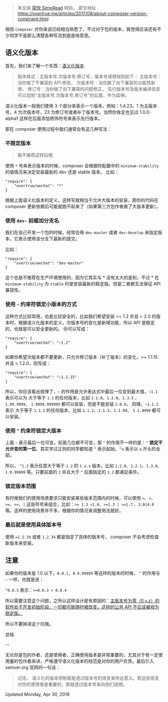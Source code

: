> 本文由 [简悦 SimpRead](http://ksria.com/simpread/) 转码， 原文地址 https://overtrue.me/articles/2017/08/about-composer-version-constraint.html

相信 `Composer` 对你来说已经相当熟悉了，不过对于包的版本，我觉得应该还有不少同学不是那么清楚各种写法到底是啥意思。

语义化版本
-----

首先，我们来了解一个东西：[语义化版本](http://semver.org/)

> 版本格式：主版本号.次版本号.修订号，版本号递增规则如下： 主版本号：当你做了不兼容的 API 修改， 次版本号：当你做了向下兼容的功能性新增， 修订号：当你做了向下兼容的问题修正。 先行版本号及版本编译信息可以加到“主版本号.次版本号.修订号”的后面，作为延伸。

语义化版本一般我们使用 3 个部分来表示一个版本，例如：1.4.23，1 为主版本号，4 为次版本号，23 为修订号或者补丁版本号。当然你肯定也见过 1.0.0-alpha1 这样在后面添加修饰符号来表示先行版本。

那在 composer 使用过程中我们通常会有这几种写法：

### 不限定版本

> 极不推荐这样玩哦

使用 `*` 号来表示版本的时候，composer 会根据你配置中的 `minimum-stability` 的值情况来决定安装最新的 dev 还是 stable 版本。 比如：

```plain
"require": {
	"overtrue/wechat": "*"
}
```

根据上面语义化版本的定义，这样写就相当于允许大版本的安装，那你的代码在 composer 更新依赖后可能就跑不起来了（如果第三方包作者做了大版本更新）。

### 使用 `dev-` 前缀加分支名

我们在自己开发一个包的时候，经常会用 `dev-master` 或者 `dev-develop` 来指定版本，它表示使用该分支下最新的提交。

比如：

```plain
"require": {
	"overtrue/wechat": "dev-master"
}
```

这个也是不推荐在生产环境使用的，因为它其实与 * 没有太大的差别，不过 * 在 `minimum-stability` 为 `stable` 时是安装最新的稳定版。但是二者都无法保证 API 兼容性。

### 使用 `~` 约束符锁定小版本的方式

这种方式比较常用，也是比较安全的，比如我们希望安装 >= 1.2 并且 < 2.0 的版本时，根据语义化版本的定义，次版本号的变化是新增功能，所以 API 是稳定的，也就是可以安全更新的。 你可以写成：

```plain
"require": {
	"overtrue/wechat": "~1.2"
}
```

如果你希望次版本都不要更新，只允许修订版本（补丁版本）的变化，>= 1.1.15 并且 < 1.2.0，则写成：

```plain
"require": {
	"overtrue/wechat": "~1.1.15"
}
```

所以，你应该看出规律了，`~` 的作用是允许表达式中最后一位变到最大值，`~1.1` 表示可以为 大于等于 `1.1` 的任何版本，比如 `1.1.0`、`1.2.0`、`1.3.5` 、`1.99.9999`、 `1.9999.999999` 都可以安装，但是不能安装 `2.0.0`， 同理，`~1.1.2` 表示 大于等于 `1.1.2` 的任何版本，比如 `1.1.2`、`1.1.3`、`1.1.99`、 `1.1.9999` 都可以安装。

### 使用 `^` 约束符锁定大版本

上面 `~` 表示最后一位可变，前面几位都不可变，那 `^` 的作用不一样的是：`^`  **锁定不允许变的第一位**，其实学过正则的同学都知道 `^` 表示起始，`^a` 表示以 `a` 开头的全部。

所以， `^1.2` 表示任意大于等于 `1.2` 的 `1.x.x` 版本，比如 `1.2.0`、`1.2.1`、`1.3.0`、`1.9.99999` 等。只要前面的 `1` 并且大于 `^` 后面指定的 `1.2` 都满足条件。

### 锁定版本范围

有时候我们的使用场景要求只能安装某些版本范围内的时候，可以使用 `>`、`<`、`>=`、`<=`、`|` 这些符号来组合，比如：`>= 1.3 <1.6`、`>=1.3 | >=1.7` 、`3.0|4.0` 等。这样的使用场景并不多，根据你的情况来调整用法就好。

### 最后就是使用具体版本号

使用 `=1.2.34` 或者 `1.2.34` 都是指定了具体的版本号， composer 不会考虑检查新版本来安装。

注意
--

如果你的版本是 1.0 以下，`0.0.1`，`0.9.99999` 等这样的版本的时候， `^` 的作用与 `~` 一样，也就是说：

`^0.0.3` 表示：`>=0.0.3 < 0.0.4`

所以需要注意这个问题，之所以这样设计是有原因的：[主版本号为零（0.y.z）的软件处于开发初始阶段，一切都可能随时被改变。这样的公共 API 不应该被视为稳定版。](http://semver.org/lang/zh-CN/#spec-item-4)

  

所以不要掉进这个坑哦。

  

总结

--

  

无论你是包的作者，还是使用者，正确使用版本是非常重要的，尤其对于有一定使用量的包作者来讲，严格遵守语义化版本的规范是对你的用户负责。最后引入 semver.org 官网的一句话：

  

> 记住， 语义化的版本控制就是透过版本号的改变来传达意义。若这些改变对你的使用者是重要的，那就透过版本号来向他们说明。

  

Updated Monday, Apr 30, 2018
<!--stackedit_data:
eyJoaXN0b3J5IjpbLTk3NDMwMDA5MV19
-->